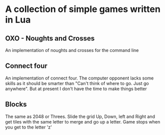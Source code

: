 # A collection of simple games written in Lua

## OXO - Noughts and Crosses

An implementation of noughts and crosses for the command line

## Connect four

An implementation of connect four. The computer opponent lacks some skills as it should be smarter than "Can't think of where to go. Just go anywhere". But at present I don't have the time to make things better

## Blocks

The same as 2048 or Threes. Slide the grid Up, Down, left and Right and get tiles with the same letter to merge and go up a letter. Game stops when you get to the letter 'z'
